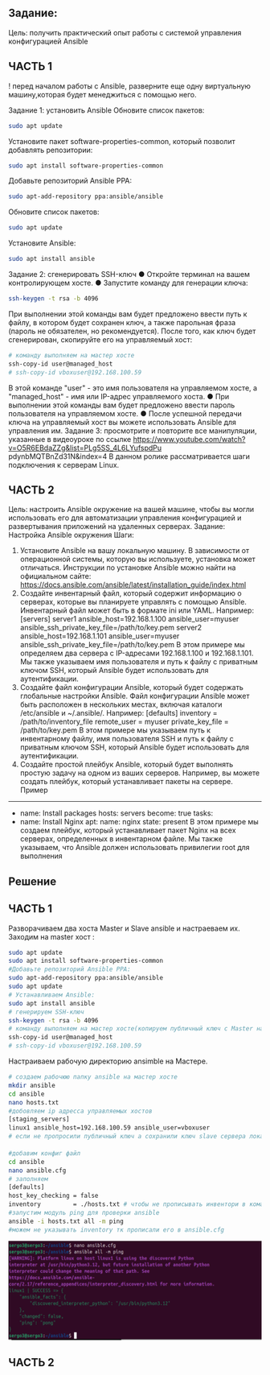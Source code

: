 ## Задание:
Цель: получить практический опыт работы с системой управления
конфигурацией Ansible

## ЧАСТЬ 1
! перед началом работы с Ansible, разверните еще одну виртуальную
машину,которая будет менеджиться с помощью него.

Задание 1: установить Ansible
Обновите список пакетов:
```bash
sudo apt update
```
Установите пакет software-properties-common, который позволит добавлять репозитории:
```bash
sudo apt install software-properties-common
```
Добавьте репозиторий Ansible PPA:
```bash
sudo apt-add-repository ppa:ansible/ansible
```
Обновите список пакетов:
```bash
sudo apt update
```
Установите Ansible:
```bash
sudo apt install ansible
```
Задание 2: сгенерировать SSH-ключ
● Откройте терминал на вашем контролирующем хосте.
● Запустите команду для генерации ключа:
```bash
ssh-keygen -t rsa -b 4096
```
При выполнении этой команды вам будет предложено ввести путь к файлу, в котором будет сохранен ключ, а также парольная фраза (пароль не обязателен, но рекомендуется).
После того, как ключ будет сгенерирован, скопируйте его на управляемый хост:
```bash
# команду выполняем на мастер хосте
ssh-copy-id user@managed_host
# ssh-copy-id vboxuser@192.168.100.59
```
В этой команде "user" - это имя пользователя на управляемом хосте, а "managed_host" - имя или IP-адрес управляемого хоста.
● При выполнении этой команды вам будет предложено ввести пароль
пользователя на управляемом хосте.
● После успешной передачи ключа на управляемый хост вы можете
использовать Ansible для управления им.
Задание 3: просмотрите и повторите все манипуляции, указанные в
видеоуроке по ссылке
https://www.youtube.com/watch?v=O5R6EBdaZZg&list=PLg5SS_4L6LYufspdPu
pdynbMQTBnZd31N&index=4
В данном ролике рассматривается шаги подключения к серверам Linux.

## ЧАСТЬ 2
Цель: настроить Ansible окружение на вашей машине, чтобы вы могли
использовать его для автоматизации управления конфигурацией и
развертывания приложений на удаленных серверах.
Задание: Настройка Ansible окружения
Шаги:
1. Установите Ansible на вашу локальную машину. В зависимости от
операционной системы, которую вы используете, установка может
отличаться. Инструкции по установке Ansible можно найти на официальном
сайте: https://docs.ansible.com/ansible/latest/installation_guide/index.html
2. Создайте инвентарный файл, который содержит информацию о
серверах, которые вы планируете управлять с помощью Ansible.
Инвентарный файл может быть в формате ini или YAML. Например:
[servers]
server1 ansible_host=192.168.1.100 ansible_user=myuser
ansible_ssh_private_key_file=/path/to/key.pem
server2 ansible_host=192.168.1.101 ansible_user=myuser
ansible_ssh_private_key_file=/path/to/key.pem
В этом примере мы определяем два сервера с IP-адресами 192.168.1.100 и
192.168.1.101. Мы также указываем имя пользователя и путь к файлу с
приватным ключом SSH, который Ansible будет использовать для
аутентификации.
3. Создайте файл конфигурации Ansible, который будет содержать
глобальные настройки Ansible. Файл конфигурации Ansible может быть
расположен в нескольких местах, включая каталоги /etc/ansible и ~/.ansible/.
Например:
[defaults]
inventory = /path/to/inventory_file
remote_user = myuser
private_key_file = /path/to/key.pem
В этом примере мы указываем путь к инвентарному файлу, имя пользователя
SSH и путь к файлу с приватным ключом SSH, который Ansible будет
использовать для аутентификации.
4. Создайте простой плейбук Ansible, который будет выполнять простую
задачу на одном из ваших серверов. Например, вы можете создать плейбук,
который устанавливает пакеты на сервере. Пример
---
- name: Install packages
hosts: servers
become: true
tasks:
- name: Install Nginx
apt:
name: nginx
state: present
В этом примере мы создаем плейбук, который устанавливает пакет Nginx на
всех серверах, определенных в инвентарном файле. Мы также указываем, что
Ansible должен использовать привилегии root для выполнения

## Решение
## ЧАСТЬ 1
Разворачиваем два хоста Master и Slave ansible и настраеваем их.
Заходим на master хост :
```bash
sudo apt update
sudo apt install software-properties-common
#Добавьте репозиторий Ansible PPA:
sudo apt-add-repository ppa:ansible/ansible
sudo apt update
# Устанавливаем Ansible:
sudo apt install ansible
# генерируем SSH-ключ
ssh-keygen -t rsa -b 4096
# команду выполняем на мастер хосте(копируем публичный ключ c Master на Slave)
ssh-copy-id user@managed_host
# ssh-copy-id vboxuser@192.168.100.59
```

Настраиваем рабочую директорию  ansimble на Мастере.
```bash
# создаем рабочюю папку ansible на мастер хосте
mkdir ansible
cd ansible
nano hosts.txt
#добовляем ip адресса управляемых хостов
[staging_servers]
linux1 ansible_host=192.168.100.59 ansible_user=vboxuser
# если не пропросили публичный ключ а сохранили ключ slave сервера локально на мастере , нужно дописать строку c указанием приватного ключа если он рассположен не в стандартном месте "ansible_ssh_private_key_file=/home/user/.ssh/key.pem"

#добавим конфиг файл 
cd ansible
nano ansible.cfg
# заполняем
[defaults]
host_key_checking = false
inventory         = ./hosts.txt # чтобы не прописывать инвентори в команде ansible 
#запустим модуль ping для проверки ansible
ansible -i hosts.txt all -m ping
#можем не указывать inventory тк прописали его в ansible.cfg
```
![alt text](template/image/image.png)

## ЧАСТЬ 2
